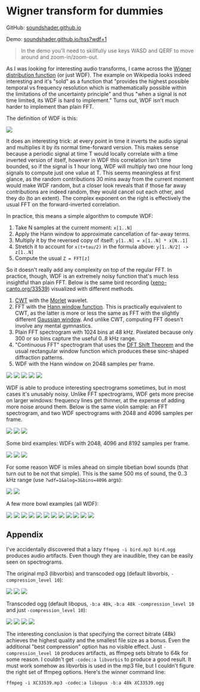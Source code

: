 # Wigner transform for dummies

GitHub: [soundshader.github.io](https://github.com/soundshader/soundshader.github.io)

Demo: [soundshader.github.io/hss?wdf=1](https://soundshader.github.io/hss?wdf=1)

> In the demo you'll need to skillfully use keys WASD and QERF to move around and zoom-in/zoom-out.

As I was looking for interesting audio transforms, I came across the [Wigner distribution function](https://en.wikipedia.org/wiki/Wigner_distribution_function) (or just WDF). The example on Wikipedia looks indeed interesting and it's "sold" as a function that "provides the highest possible temporal vs frequency resolution which is mathematically possible within the limitations of the uncertainty principle" and thus "when a signal is not time limited, its WDF is hard to implement." Turns out, WDF isn't much harder to implement than plain FFT.

The definition of WDF is this:

![](https://wikimedia.org/api/rest_v1/media/math/render/svg/19c9f4b33c08f69c7fb37b43ddb28e13af25154c)

It does an interesting trick: at every point in time it inverts the audio signal and multiplies it by its normal time-forward version. This makes sense because a periodic signal at time T would locally correlate with a time inverted version of itself, however in WDF this correlation isn't time bounded, so if the signal is 1 hour long, WDF will multiply two one hour long signals to compute just one value at T. This seems meaningless at first glance, as the random contributions 30 mins away from the current moment would make WDF random, but a closer look reveals that if those far away contributions are indeed random, they would cancel out each other, and they do (to an extent). The complex exponent on the right is effectively the usual FFT on the forward-inverted correlation.

In practice, this means a simple algorithm to compute WDF:

1. Take N samples at the current moment: `x[1..N]`
1. Apply the Hann window to approximate cancellation of far-away terms.
1. Multiply it by the reversed copy of itself: `y[1..N] = x[1..N] * x[N..1]`
1. Stretch it to account for `x(t+tau/2)` in the formula above: `y[1..N/2] -> z[1..N]`
1. Compute the usual `Z = FFT[z]`

So it doesn't really add any complexity on top of the regular FFT. In practice, though, WDF is an extremely noisy function that's much less insightful than plain FFT. Below is the same bird recording ([xeno-canto.org/33539](https://www.xeno-canto.org/33539)) visualized with different methods. 

1. [CWT](https://en.wikipedia.org/wiki/Continuous_wavelet_transform) with the [Morlet](https://en.wikipedia.org/wiki/Morlet_wavelet) wavelet.
2. FFT with the [Hann window function](https://en.wikipedia.org/wiki/Window_function#Hann_and_Hamming_windows). This is practically equivalent to CWT, as the latter is more or less the same as FFT with the slightly different [Gaussian window](https://en.wikipedia.org/wiki/Window_function#Gaussian_window). And unlike CWT, computing FFT doesn't involve any mental gymnastics.
3. Plain FFT spectrogram with 1024 bins at 48 kHz. Pixelated because only 300 or so bins capture the useful 0..8 kHz range.
4. "Continuous FFT" spectrogram that uses the [DFT Shift Theorem](index.html) and the usual rectangular window function which produces these sinc-shaped diffraction patterns.
5. WDF with the Hann window on 2048 samples per frame.

[![](comp/cwt.jpg)](comp/cwt.png)
[![](comp/hann.xs.jpg)](comp/hann.jpg)
[![](comp/fft-1.jpg)](comp/fft-1.png)
[![](comp/fft-2.jpg)](comp/fft-2.png)
[![](wdf/wdf.xs.jpg)](wdf/wdf.jpg)

WDF is able to produce interesting spectrograms sometimes, but in most cases it's unusably noisy. Unlike FFT spectrograms, WDF gets more precise on larger windows: frequency lines get thinner, at the expense of adding more noise around them. Below is the same violin sample: an FFT spectrogram, and two WDF spectrograms with 2048 and 4096 samples per frame.

[![](wdf/v-fft.xs.jpg)](wdf/v-fft.jpg)
[![](wdf/v-wdf.xs.jpg)](wdf/v-wdf.jpg)
[![](wdf/v-wdf-2.xs.jpg)](wdf/v-wdf-2.jpg)

Some bird examples: WDFs with 2048, 4096 and 8192 samples per frame.

[![](wdf/wdf-2.xs.jpg)](wdf/wdf-2.jpg)
[![](wdf/wdf-5.xs.jpg)](wdf/wdf-5.jpg)
[![](wdf/wdf-6.xs.jpg)](wdf/wdf-6.jpg)

For some reason WDF is miles ahead on simple tibetian bowl sounds (that turn out to be not that simple). This is the same 500 ms of sound, the 0..3 kHz range (use `?wdf=1&alog=3&bins=4096` args):

[![](wdf/bowl-fft.xs.jpg)](wdf/bowl-fft.jpg)
[![](wdf/bowl-wdf.xs.jpg)](wdf/bowl-wdf.jpg)

A few more bowl examples (all WDF):

[![](wdf/tb1.xs.jpg)](wdf/tb1.jpg)
[![](wdf/tb2.xs.jpg)](wdf/tb2.jpg)
[![](wdf/tb3.xs.jpg)](wdf/tb3.jpg)
[![](wdf/tb4.xs.jpg)](wdf/tb4.jpg)
[![](wdf/tb5.xs.jpg)](wdf/tb5.jpg)
[![](wdf/tb6.xs.jpg)](wdf/tb6.jpg)
[![](wdf/tb7.xs.jpg)](wdf/tb7.jpg)
[![](wdf/tb8.xs.jpg)](wdf/tb8.jpg)
[![](wdf/tb9.xs.jpg)](wdf/tb9.jpg)
[![](wdf/tb10.xs.jpg)](wdf/tb10.jpg)
[![](wdf/tb11.xs.jpg)](wdf/tb11.jpg)
[![](wdf/tb12.xs.jpg)](wdf/tb12.jpg)

## Appendix

I've accidentally discovered that a lazy `ffmpeg -i bird.mp3 bird.ogg` produces audio artifacts. Even though they are inaudible, they can be easily seen on spectrograms.

The original mp3 (libvorbis) and transcoded ogg (default libvorbis, `-compression_level 10`):

[![](bird/16.jpg)](bird/16.png)
[![](opus/vorbis.xs.jpg)](opus/vorbis.jpg)
[![](opus/vorbis10.xs.jpg)](opus/vorbis10.jpg)

Transcoded ogg (default libopus, `-b:a 48k`, `-b:a 48k -compression_level 10` and just `-compression_level 10`):

[![](opus/opus.xs.jpg)](opus/opus.jpg)
[![](opus/opus-48k.xs.jpg)](opus/opus-48k.jpg)
[![](opus/opus-48k-comp10.xs.jpg)](opus/opus-48k-comp10.jpg)
[![](opus/opus-comp10.xs.jpg)](opus/opus-comp10.jpg)

The interesting conclusion is that specifying the correct bitrate (48k) achieves the highest quality and the smallest file size as a bonus. Even the additional "best compression" option has no visible effect. Just `-compression_level 10` produces artifacts, as ffmpeg sets bitrate to 64k for some reason. I couldn't get `-codec:a libvorbis` to produce a good result. It must work somehow as libvorbis is used in the mp3 file, but I couldn't figure the right set of ffmpeg options. Here's the winner command line:

```
ffmpeg -i XC33539.mp3 -codec:a libopus -b:a 48k XC33539.ogg
```
